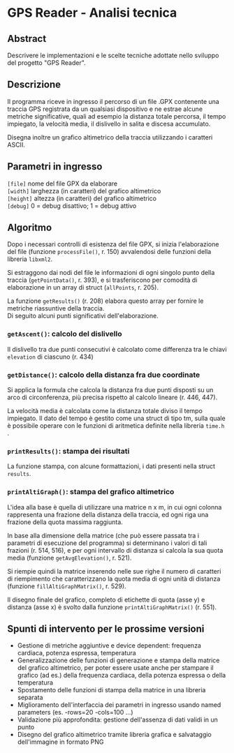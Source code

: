 # GPS Reader - Analisi tecnica

## Abstract

Descrivere le implementazioni e le scelte tecniche adottate nello sviluppo del progetto "GPS Reader".

## Descrizione

Il programma riceve in ingresso il percorso di un file .GPX contenente una traccia GPS registrata da un qualsiasi dispositivo e ne estrae alcune metriche significative, quali ad esempio la distanza totale percorsa, il tempo impiegato, la velocità media, il dislivello in salita e discesa accumulato.

Disegna inoltre un grafico altimetrico della traccia utilizzando i caratteri ASCII.

## Parametri in ingresso

`[file]` nome del file GPX da elaborare  
`[width]` larghezza (in caratteri) del grafico altimetrico  
`[height]` altezza (in caratteri) del grafico altimetrico  
`[debug]` 0 = debug disattivo; 1 = debug attivo  

## Algoritmo

Dopo i necessari controlli di esistenza del file GPX, si inizia l'elaborazione del file (funzione `processFile()`, r. 150) avvalendosi delle funzioni della libreria `libxml2`.  

Si estraggono dai nodi del file le informazioni di ogni singolo punto della traccia (`getPointData()`, r. 393), e si trasferiscono per comodità di elaborazione in un array di struct (`allPoints`, r. 205).

La funzione `getResults()` (r. 208) elabora questo array per fornire le metriche riassuntive della traccia.  
Di seguito alcuni punti significativi dell'elaborazione.  

### `getAscent()`: calcolo del dislivello 
Il dislivello tra due punti consecutivi è calcolato come differenza tra le chiavi `elevation` di ciascuno (r. 434)

### `getDistance()`: calcolo della distanza fra due coordinate
Si applica la formula che calcola la distanza fra due punti disposti su un arco di circonferenza, più precisa rispetto al calcolo lineare (r. 446, 447).

La velocità media è calcolata come la distanza totale diviso il tempo impiegato.
Il dato del tempo è gestito come una struct di tipo tm, sulla quale è possibile operare con le funzioni di aritmetica definite nella libreria `time.h` .

### `printResults()`: stampa dei risultati

La funzione stampa, con alcune formattazioni, i dati presenti nella struct `results`.

### `printAltiGraph()`: stampa del grafico altimetrico

L'idea alla base è quella di utilizzare una matrice n x m, in cui ogni colonna rappresenta una frazione della distanza della traccia, ed ogni riga una frazione della quota massima raggiunta.

In base alla dimensione della matrice (che può essere passata tra i parametri di esecuzione del programma) si determinano i valori di tali frazioni (r. 514, 516), e per ogni intervallo di distanza si calcola la sua quota media (funzione `getAvgElevation()`, r. 521).

Si riempie quindi la matrice inserendo nelle sue righe il numero di caratteri di riempimento che caratterizzano la quota media di ogni unità di distanza (funzione `fillAltiGraphMatrix()`, r. 529).

Il disegno finale del grafico, completo di etichette di quota (asse y) e distanza (asse x) è svolto dalla funzione `printAltiGraphMatrix()` (r. 551).

## Spunti di intervento per le prossime versioni

* Gestione di metriche aggiuntive e device dependent: frequenza cardiaca, potenza espressa, temperatura
* Generalizzazione delle funzioni di generazione e stampa della matrice del grafico altimetrico, per poter essere usate anche per stampare il grafico (ad es.) della frequenza cardiaca, della potenza espressa o della temperatura
* Spostamento delle funzioni di stampa della matrice in una libreria separata
* Miglioramento dell'interfaccia dei parametri in ingresso usando named parameters (es. -rows=20 -cols=100 ...)
* Validazione più approfondita: gestione dell'assenza di dati validi in un punto
* Disegno del grafico altimetrico tramite libreria grafica e salvataggio dell'immagine in formato PNG










